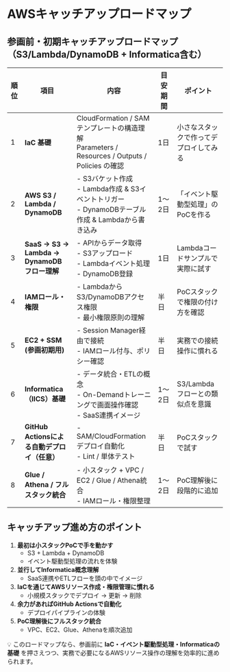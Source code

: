# AWSキャッチアップロードマップ

## 参画前・初期キャッチアップロードマップ（S3/Lambda/DynamoDB + Informatica含む）

| 順位 | 項目 | 内容 | 目安期間 | ポイント |
|------|------|------|-----------|----------|
| 1 | **IaC 基礎** | CloudFormation / SAM テンプレートの構造理解<br>Parameters / Resources / Outputs / Policies の確認 | 1日 | 小さなスタックで作ってデプロイしてみる |
| 2 | **AWS S3 / Lambda / DynamoDB** | - S3バケット作成<br>- Lambda作成 & S3イベントトリガー<br>- DynamoDBテーブル作成 & Lambdaから書き込み | 1〜2日 | 「イベント駆動型処理」のPoCを作る |
| 3 | **SaaS → S3 → Lambda → DynamoDB フロー理解** | - APIからデータ取得<br>- S3アップロード<br>- Lambdaイベント処理<br>- DynamoDB登録 | 1日 | Lambdaコードサンプルで実際に試す |
| 4 | **IAMロール・権限** | - LambdaからS3/DynamoDBアクセス権限<br>- 最小権限原則の理解 | 半日 | PoCスタックで権限の付け方を確認 |
| 5 | **EC2 + SSM (参画初期用)** | - Session Manager経由で接続<br>- IAMロール付与、ポリシー確認 | 半日 | 実務での接続操作に慣れる |
| 6 | **Informatica（IICS）基礎** | - データ統合・ETLの概念<br>- On-Demandトレーニングで画面操作確認<br>- SaaS連携イメージ | 1〜2日 | S3/Lambdaフローとの類似点を意識 |
| 7 | **GitHub Actionsによる自動デプロイ（任意）** | - SAM/CloudFormationデプロイ自動化<br>- Lint / 単体テスト | 半日 | PoCスタックで試す |
| 8 | **Glue / Athena / フルスタック統合** | - 小スタック + VPC / EC2 / Glue / Athena統合<br>- IAMロール・権限整理 | 1〜2日 | PoC理解後に段階的に追加 |


## キャッチアップ進め方のポイント

1. **最初は小スタックPoCで手を動かす**
   - S3 + Lambda + DynamoDB
   - イベント駆動型処理の流れを体験
2. **並行してInformatica概念理解**
   - SaaS連携やETLフローを頭の中でイメージ
3. **IaCを通じてAWSリソース作成・権限管理に慣れる**
   - 小規模スタックでデプロイ → 更新 → 削除
4. **余力があればGitHub Actionsで自動化**
   - デプロイパイプラインの体験
5. **PoC理解後にフルスタック統合**
   - VPC、EC2、Glue、Athenaを順次追加


💡 このロードマップなら、参画前に **IaC・イベント駆動型処理・Informaticaの基礎** を押さえつつ、実務で必要になるAWSリソース操作の理解を効率的に進められます。


